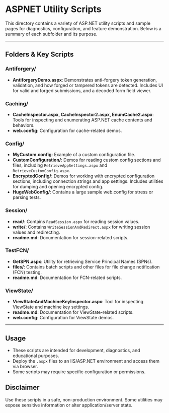 # ASPNET Utility Scripts

This directory contains a variety of ASP.NET utility scripts and sample pages for diagnostics, configuration, and feature demonstration. Below is a summary of each subfolder and its purpose.

---

## Folders & Key Scripts

### Antiforgery/
- **AntiforgeryDemo.aspx**: Demonstrates anti-forgery token generation, validation, and how forged or tampered tokens are detected. Includes UI for valid and forged submissions, and a decoded form field viewer.

### Caching/
- **CacheInspector.aspx, CacheInspector2.aspx, EnumCache2.aspx**: Tools for inspecting and enumerating ASP.NET cache contents and behaviors.
- **web.config**: Configuration for cache-related demos.

### Config/
- **MyCustom.config**: Example of a custom configuration file.
- **CustomConfiguration/**: Demos for reading custom config sections and files, including `RetrieveAppSettings.aspx` and `RetrieveCustomConfig.aspx`.
- **EncryptedConfig/**: Demos for working with encrypted configuration sections, including connection strings and app settings. Includes utilities for dumping and opening encrypted config.
- **HugeWebConfig/**: Contains a large sample web.config for stress or parsing tests.

### Session/
- **read/**: Contains `ReadSession.aspx` for reading session values.
- **write/**: Contains `WriteSessionAndRedirect.aspx` for writing session values and redirecting.
- **readme.md**: Documentation for session-related scripts.

### TestFCN/
- **GetSPN.aspx**: Utility for retrieving Service Principal Names (SPNs).
- **files/**: Contains batch scripts and other files for file change notification (FCN) testing.
- **readme.md**: Documentation for FCN-related scripts.

### ViewState/
- **ViewStateAndMachineKeyInspector.aspx**: Tool for inspecting ViewState and machine key settings.
- **readme.md**: Documentation for ViewState-related scripts.
- **web.config**: Configuration for ViewState demos.

---

## Usage
- These scripts are intended for development, diagnostics, and educational purposes.
- Deploy the `.aspx` files to an IIS/ASP.NET environment and access them via browser.
- Some scripts may require specific configuration or permissions.

## Disclaimer
Use these scripts in a safe, non-production environment. Some utilities may expose sensitive information or alter application/server state.
